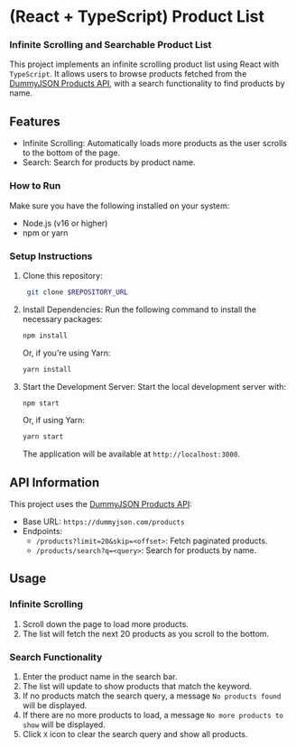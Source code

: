# (React + TypeScript) Product List

### Infinite Scrolling and Searchable Product List
This project implements an infinite scrolling product list using React with `TypeScript`. It allows users to browse products fetched from the [DummyJSON Products API](https://dummyjson.com/docs/products), with a search functionality to find products by name.


## Features
- Infinite Scrolling: Automatically loads more products as the user scrolls to the bottom of the page.
- Search: Search for products by product name.

### How to Run
Make sure you have the following installed on your system:
- Node.js (v16 or higher)
- npm or yarn

### Setup Instructions

1. Clone this repository:
   ```bash
    git clone $REPOSITORY_URL
    ```

2. Install Dependencies:
   Run the following command to install the necessary packages:
   ```bash
   npm install
   ```
   Or, if you're using Yarn:
   ```bash
   yarn install
   ```

3. Start the Development Server:
   Start the local development server with:
   ```bash
   npm start
   ```
   Or, if using Yarn:
   ```bash
   yarn start
   ```

   The application will be available at `http://localhost:3000`.

## API Information

This project uses the [DummyJSON Products API](https://dummyjson.com/docs/products):
- Base URL: `https://dummyjson.com/products`
- Endpoints:
  - `/products?limit=20&skip=<offset>`: Fetch paginated products.
  - `/products/search?q=<query>`: Search for products by name.

## Usage

### Infinite Scrolling
1. Scroll down the page to load more products.
2. The list will fetch the next 20 products as you scroll to the bottom.

### Search Functionality
1. Enter the product name in the search bar.
2. The list will update to show products that match the keyword.
3. If no products match the search query, a message `No products found` will be displayed.
4. If there are no more products to load, a message `No more products to show` will be displayed.
5. Click `X` icon to clear the search query and show all products.

